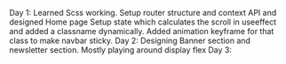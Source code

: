 Day 1: Learned Scss working. Setup router structure and context API and designed Home page
Setup state which calculates the scroll in useeffect and added a classname dynamically. Added animation keyframe for that class to make navbar sticky.
Day 2: Designing Banner section and newsletter section. Mostly playing around display flex
Day 3:
